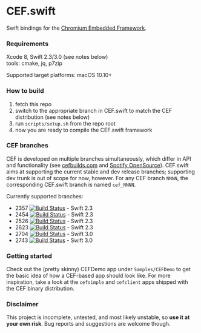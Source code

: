 # CEF.swift

Swift bindings for the [Chromium Embedded Framework](https://bitbucket.org/chromiumembedded/cef/).

### Requirements

Xcode 8, Swift 2.3/3.0 (see notes below)<br/>
tools: cmake, jq, p7zip

Supported target platforms: macOS 10.10+

### How to build

1. fetch this repo
2. switch to the appropriate branch in CEF.swift to match the CEF distribution (see notes below)
3. run `scripts/setup.sh` from the repo root
4. now you are ready to compile the CEF.swift framework

### CEF branches

CEF is developed on multiple branches simultaneously, which differ in API and functionality (see [cefbuilds.com](https://cefbuilds.com) and [Spotify OpenSource](http://opensource.spotify.com/cefbuilds/index.html)). CEF.swift aims at supporting the current stable and dev release branches; supporting dev trunk is out of scope for now, however. For any CEF branch `NNNN`, the corresponding CEF.swift branch is named `cef_NNNN`.

Currently supported branches: 

- 2357 [![Build Status](https://travis-ci.org/lvsti/CEF.swift.svg?branch=cef_2357)](https://travis-ci.org/lvsti/CEF.swift) - Swift 2.3
- 2454 [![Build Status](https://travis-ci.org/lvsti/CEF.swift.svg?branch=cef_2454)](https://travis-ci.org/lvsti/CEF.swift) - Swift 2.3
- 2526 [![Build Status](https://travis-ci.org/lvsti/CEF.swift.svg?branch=cef_2526)](https://travis-ci.org/lvsti/CEF.swift) - Swift 2.3
- 2623 [![Build Status](https://travis-ci.org/lvsti/CEF.swift.svg?branch=cef_2623)](https://travis-ci.org/lvsti/CEF.swift) - Swift 2.3
- 2704 [![Build Status](https://travis-ci.org/lvsti/CEF.swift.svg?branch=cef_2704)](https://travis-ci.org/lvsti/CEF.swift) - Swift 3.0
- 2743 [![Build Status](https://travis-ci.org/lvsti/CEF.swift.svg?branch=cef_2743)](https://travis-ci.org/lvsti/CEF.swift) - Swift 3.0

### Getting started

Check out the (pretty skinny) CEFDemo app under `Samples/CEFDemo` to get the basic idea of how a CEF-based app should look like. For more inspiration, take a look at the `cefsimple` and `cefclient` apps shipped with the CEF binary distribution.

### Disclaimer

This project is incomplete, untested, and most likely unstable, so **use it at your own risk**. Bug reports and suggestions are welcome though.
